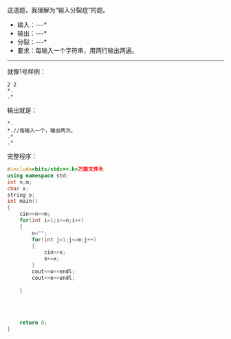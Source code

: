 这道题，我理解为“输入分裂症”的题。

* 输入：---*
* 输出：---*
* 分裂：---*
* 要求：每输入一个字符串，用两行输出两遍。

----

就像1号样例：

	2 2
	*.
	.*
输出就是：

	*.
	*.//每输入一个，输出两次。
	.*
	.*
    
完整程序：
```cpp
#include<bits/stdc++.h>万能文件头
using namespace std;
int n,m;
char x;
string o;
int main()
{
	cin>>n>>m;
	for(int i=1;i<=n;i++)
	{
		o="";
		for(int j=1;j<=m;j++)
		{
			cin>>x;
			o+=x;
		}
		cout<<o<<endl;
		cout<<o<<endl;
		
	}
	
	
	
	
	return 0;
} 
```